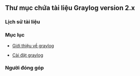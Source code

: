 ## Thư mục chứa tài liệu Graylog version 2.x

### Lịch sử tài liệu

### Mục lục

- [Giới thiệu về graylog](./docs/01.gioithieu_graylog.md)

- [Cài đặt graylog](./docs/02.caidat_graylog.md)


### Người đóng góp

